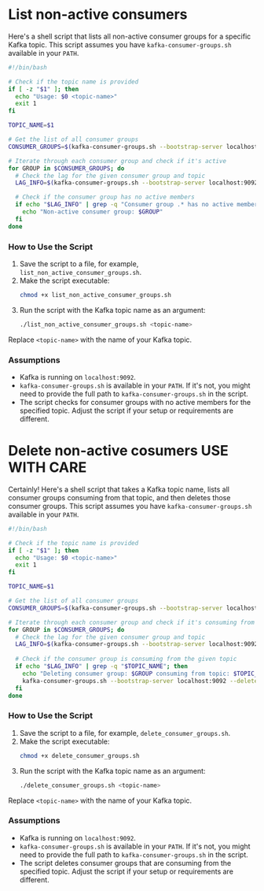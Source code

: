 # List non-active consumers

Here's a shell script that lists all non-active consumer groups for a specific Kafka topic. This script assumes you have `kafka-consumer-groups.sh` available in your `PATH`.

```bash
#!/bin/bash

# Check if the topic name is provided
if [ -z "$1" ]; then
  echo "Usage: $0 <topic-name>"
  exit 1
fi

TOPIC_NAME=$1

# Get the list of all consumer groups
CONSUMER_GROUPS=$(kafka-consumer-groups.sh --bootstrap-server localhost:9092 --list)

# Iterate through each consumer group and check if it's active
for GROUP in $CONSUMER_GROUPS; do
  # Check the lag for the given consumer group and topic
  LAG_INFO=$(kafka-consumer-groups.sh --bootstrap-server localhost:9092 --describe --group $GROUP --topic $TOPIC_NAME)

  # Check if the consumer group has no active members
  if echo "$LAG_INFO" | grep -q "Consumer group .* has no active members"; then
    echo "Non-active consumer group: $GROUP"
  fi
done
```

### How to Use the Script
1. Save the script to a file, for example, `list_non_active_consumer_groups.sh`.
2. Make the script executable:
   ```bash
   chmod +x list_non_active_consumer_groups.sh
   ```
3. Run the script with the Kafka topic name as an argument:
   ```bash
   ./list_non_active_consumer_groups.sh <topic-name>
   ```

Replace `<topic-name>` with the name of your Kafka topic.

### Assumptions
- Kafka is running on `localhost:9092`.
- `kafka-consumer-groups.sh` is available in your `PATH`. If it's not, you might need to provide the full path to `kafka-consumer-groups.sh` in the script.
- The script checks for consumer groups with no active members for the specified topic. Adjust the script if your setup or requirements are different.




# Delete non-active cosumers USE WITH CARE


Certainly! Here's a shell script that takes a Kafka topic name, lists all consumer groups consuming from that topic, and then deletes those consumer groups. This script assumes you have `kafka-consumer-groups.sh` available in your `PATH`.

```bash
#!/bin/bash

# Check if the topic name is provided
if [ -z "$1" ]; then
  echo "Usage: $0 <topic-name>"
  exit 1
fi

TOPIC_NAME=$1

# Get the list of all consumer groups
CONSUMER_GROUPS=$(kafka-consumer-groups.sh --bootstrap-server localhost:9092 --list)

# Iterate through each consumer group and check if it's consuming from the given topic
for GROUP in $CONSUMER_GROUPS; do
  # Check the lag for the given consumer group and topic
  LAG_INFO=$(kafka-consumer-groups.sh --bootstrap-server localhost:9092 --describe --group $GROUP --topic $TOPIC_NAME 2>&1)
  
  # Check if the consumer group is consuming from the given topic
  if echo "$LAG_INFO" | grep -q "$TOPIC_NAME"; then
    echo "Deleting consumer group: $GROUP consuming from topic: $TOPIC_NAME"
    kafka-consumer-groups.sh --bootstrap-server localhost:9092 --delete --group $GROUP
  fi
done
```

### How to Use the Script
1. Save the script to a file, for example, `delete_consumer_groups.sh`.
2. Make the script executable:
   ```bash
   chmod +x delete_consumer_groups.sh
   ```
3. Run the script with the Kafka topic name as an argument:
   ```bash
   ./delete_consumer_groups.sh <topic-name>
   ```

Replace `<topic-name>` with the name of your Kafka topic.

### Assumptions
- Kafka is running on `localhost:9092`.
- `kafka-consumer-groups.sh` is available in your `PATH`. If it's not, you might need to provide the full path to `kafka-consumer-groups.sh` in the script.
- The script deletes consumer groups that are consuming from the specified topic. Adjust the script if your setup or requirements are different.
